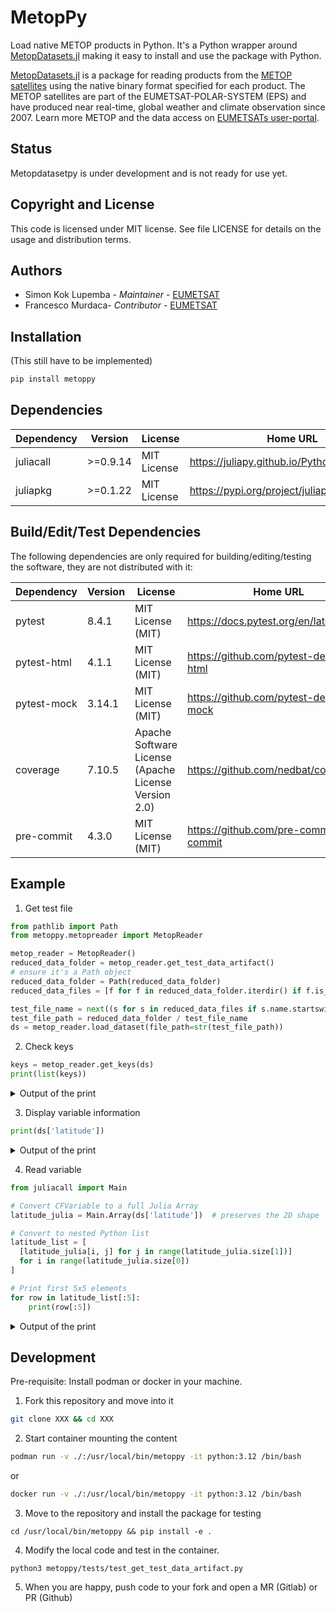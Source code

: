 # MetopPy
Load native METOP products in Python. 
It's a Python wrapper around [MetopDatasets.jl](https://github.com/eumetsat/MetopDatasets.jl) making it easy to install and use the package with Python.

[MetopDatasets.jl](https://github.com/eumetsat/MetopDatasets.jl) is a package for reading products from the [METOP satellites](https://www.eumetsat.int/our-satellites/metop-series) using the native binary format specified for each product. The METOP satellites are part of the EUMETSAT-POLAR-SYSTEM (EPS) and have produced near real-time, global weather and climate observation since 2007. Learn more METOP and the data access on [EUMETSATs user-portal](https://user.eumetsat.int/dashboard).

## Status
Metopdatasetpy is under development and is not ready for use yet.

## Copyright and License
This code is licensed under MIT license. See file LICENSE for details on the usage and distribution terms.

## Authors
* Simon Kok Lupemba - *Maintainer* - [EUMETSAT](http://www.eumetsat.int)
* Francesco Murdaca- *Contributor* - [EUMETSAT](http://www.eumetsat.int)

## Installation
(This still have to be implemented)
```bash
pip install metoppy
```


## Dependencies

| Dependency | Version | License | Home URL |
|------|---------|---------|--------------|
| juliacall | >=0.9.14 | MIT License | https://juliapy.github.io/PythonCall.jl/stable/ |
| juliapkg | >=0.1.22 | MIT License | https://pypi.org/project/juliapkg/ |


## Build/Edit/Test Dependencies
The following dependencies are only required for building/editing/testing the software, they are not distributed with it:

| Dependency | Version | License | Home URL |
|------|---------|---------|--------------|
| pytest | 8.4.1  | MIT License (MIT) | https://docs.pytest.org/en/latest |
| pytest-html | 4.1.1 | MIT License (MIT)   | https://github.com/pytest-dev/pytest-html  |
| pytest-mock | 3.14.1  | MIT License (MIT) | https://github.com/pytest-dev/pytest-mock |
| coverage | 7.10.5  | Apache Software License (Apache License Version 2.0) | https://github.com/nedbat/coveragepy |
| pre-commit | 4.3.0  | MIT License (MIT) | https://github.com/pre-commit/pre-commit  |

## Example

1. Get test file

```python
from pathlib import Path
from metoppy.metopreader import MetopReader

metop_reader = MetopReader()
reduced_data_folder = metop_reader.get_test_data_artifact()
# ensure it's a Path object
reduced_data_folder = Path(reduced_data_folder)
reduced_data_files = [f for f in reduced_data_folder.iterdir() if f.is_file()]

test_file_name = next((s for s in reduced_data_files if s.name.startswith("ASCA_SZO")))
test_file_path = reduced_data_folder / test_file_name
ds = metop_reader.load_dataset(file_path=str(test_file_path))
```

2. Check keys

```python
keys = metop_reader.get_keys(ds)
print(list(keys))
```
<details>

<summary>Output of the print </summary>

```
['record_start_time', 'record_stop_time', 'degraded_inst_mdr', 'degraded_proc_mdr', 'utc_line_nodes', 'abs_line_number', 'sat_track_azi', 'as_des_pass', 'swath_indicator', 'latitude', 'longitude', 'sigma0_trip', 'kp', 'inc_angle_trip', 'azi_angle_trip', 'num_val_trip', 'f_kp', 'f_usable', 'f_land', 'lcr', 'flagfield']
```

</details>

3. Display variable information

```python
print(ds['latitude'])
```
<details>

<summary>Output of the print </summary>

```
latitude (42 × 10)
  Datatype:    Union{Missing, Float64} (Int32)
  Dimensions:  xtrack × atrack
  Attributes:
   description          = Latitude (-90 to 90 deg)
   missing_value        = Int32[-2147483648]
   scale_factor         = 1.0e-6
```

</details>

4. Read variable

```python
from juliacall import Main

# Convert CFVariable to a full Julia Array
latitude_julia = Main.Array(ds['latitude'])  # preserves the 2D shape

# Convert to nested Python list
latitude_list = [
  [latitude_julia[i, j] for j in range(latitude_julia.size[1])]
  for i in range(latitude_julia.size[0])
]

# Print first 5x5 elements
for row in latitude_list[:5]:
    print(row[:5])
```
<details>

<summary>Output of the print </summary>

```
[71.101406, 70.99323199999999, 70.88307999999999, 70.770985, 70.65697999999999]
[71.298254, 71.18898999999999, 71.077743, 70.964546, 70.849434]
[71.494503, 71.384132, 71.271771, 71.157454, 71.041217]
[71.690134, 71.578638, 71.465144, 71.349689, 71.23231]
[71.885128, 71.772486, 71.65784099999999, 71.541231, 71.422691]
```

</details>



## Development

Pre-requisite: Install podman or docker in your machine.

1. Fork this repository and move into it
```bash
git clone XXX && cd XXX
```

2. Start container mounting the content
```bash
podman run -v ./:/usr/local/bin/metoppy -it python:3.12 /bin/bash
```

or

```bash
docker run -v ./:/usr/local/bin/metoppy -it python:3.12 /bin/bash
```

3. Move to the repository and install the package for testing
```
cd /usr/local/bin/metoppy && pip install -e .
```

4. Modify the local code and test in the container.

```
python3 metoppy/tests/test_get_test_data_artifact.py
```

5. When you are happy, push code to your fork and open a MR (Gitlab) or PR (Github)
